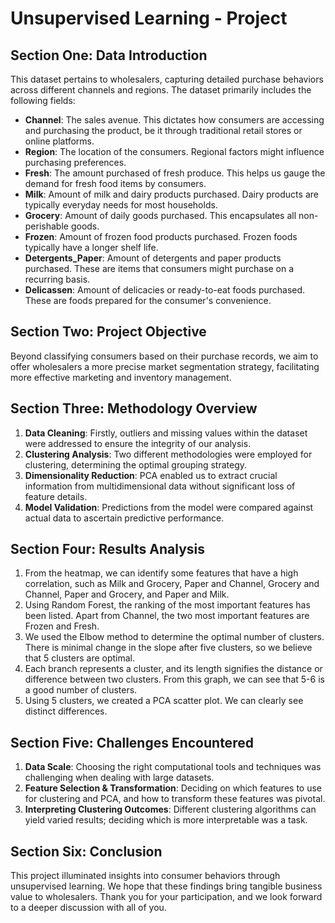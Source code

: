 # Unsupervised Learning - Project

## **Section One: Data Introduction**
This dataset pertains to wholesalers, capturing detailed purchase behaviors across different channels and regions. The dataset primarily includes the following fields:

- **Channel**: The sales avenue. This dictates how consumers are accessing and purchasing the product, be it through traditional retail stores or online platforms.
- **Region**: The location of the consumers. Regional factors might influence purchasing preferences.
- **Fresh**: The amount purchased of fresh produce. This helps us gauge the demand for fresh food items by consumers.
- **Milk**: Amount of milk and dairy products purchased. Dairy products are typically everyday needs for most households.
- **Grocery**: Amount of daily goods purchased. This encapsulates all non-perishable goods.
- **Frozen**: Amount of frozen food products purchased. Frozen foods typically have a longer shelf life.
- **Detergents_Paper**: Amount of detergents and paper products purchased. These are items that consumers might purchase on a recurring basis.
- **Delicassen**: Amount of delicacies or ready-to-eat foods purchased. These are foods prepared for the consumer's convenience.

## **Section Two: Project Objective**
Beyond classifying consumers based on their purchase records, we aim to offer wholesalers a more precise market segmentation strategy, facilitating more effective marketing and inventory management.

## **Section Three: Methodology Overview**
1. **Data Cleaning**: Firstly, outliers and missing values within the dataset were addressed to ensure the integrity of our analysis.
2. **Clustering Analysis**: Two different methodologies were employed for clustering, determining the optimal grouping strategy.
3. **Dimensionality Reduction**: PCA enabled us to extract crucial information from multidimensional data without significant loss of feature details.
4. **Model Validation**: Predictions from the model were compared against actual data to ascertain predictive performance.

## **Section Four: Results Analysis**
1. From the heatmap, we can identify some features that have a high correlation, such as Milk and Grocery, Paper and Channel, Grocery and Channel, Paper and Grocery, and Paper and Milk.
2. Using Random Forest, the ranking of the most important features has been listed. Apart from Channel, the two most important features are Frozen and Fresh.
3. We used the Elbow method to determine the optimal number of clusters. There is minimal change in the slope after five clusters, so we believe that 5 clusters are optimal.
4. Each branch represents a cluster, and its length signifies the distance or difference between two clusters. From this graph, we can see that 5-6 is a good number of clusters.
5. Using 5 clusters, we created a PCA scatter plot. We can clearly see distinct differences.

## **Section Five: Challenges Encountered**
1. **Data Scale**: Choosing the right computational tools and techniques was challenging when dealing with large datasets.
2. **Feature Selection & Transformation**: Deciding on which features to use for clustering and PCA, and how to transform these features was pivotal.
3. **Interpreting Clustering Outcomes**: Different clustering algorithms can yield varied results; deciding which is more interpretable was a task.

## **Section Six: Conclusion**
This project illuminated insights into consumer behaviors through unsupervised learning. We hope that these findings bring tangible business value to wholesalers. Thank you for your participation, and we look forward to a deeper discussion with all of you.